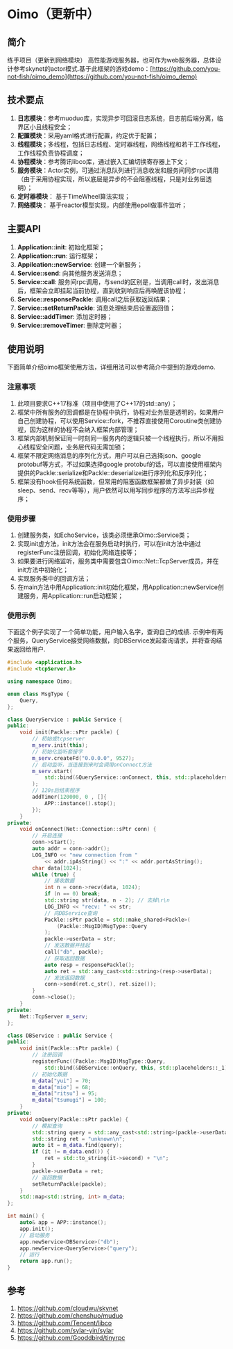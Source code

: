 # Oimo（更新中）
## 简介
练手项目（更新到网络模块）
高性能游戏服务器，也可作为web服务器，总体设计参考skynet的actor模式.基于此框架的游戏demo：[https://github.com/you-not-fish/oimo_demo](https://github.com/you-not-fish/oimo_demo)

## 技术要点
1. **日志模块**：参考muoduo库，实现异步可回滚日志系统，日志前后端分离，临界区小且线程安全；
2. **配置模块**：采用yaml格式进行配置，约定优于配置；
3. **线程模块**；多线程，包括日志线程、定时器线程，网络线程和若干工作线程，工作线程负责协程调度；
4. **协程模块**：参考腾讯libco库，通过嵌入汇编切换寄存器上下文；
5. **服务模块**：Actor实例，可通过消息队列进行消息收发和服务间同步rpc调用（由于采用协程实现，所以底层是异步的不会阻塞线程，只是对业务层透明）；
6. **定时器模块**： 基于TimeWheel算法实现；
7. **网络模块**： 基于reactor模型实现，内部使用epoll做事件监听；

## 主要API
1. **Application::init**: 初始化框架；
2. **Application::run**: 运行框架；
3. **Appilcation::newService**: 创建一个新服务；
4. **Service::send**: 向其他服务发送消息；
5. **Service::call**: 服务间rpc调用，与send的区别是，当调用call时，发出消息后，框架会立即挂起当前协程，直到收到响应后再唤醒该协程；
6. **Service::responsePackle**: 调用call之后获取返回结果；
7. **Service::setReturnPackle**: 消息处理结束后设置返回值；
8. **Service::addTimer**: 添加定时器；
9. **Service::removeTimer**: 删除定时器；

## 使用说明
下面简单介绍oimo框架使用方法，详细用法可以参考简介中提到的游戏demo.
### 注意事项
1. 此项目要求C++17标准（项目中使用了C++17的std::any）；
1. 框架中所有服务的回调都是在协程中执行，协程对业务层是透明的，如果用户自己创建协程，可以使用Service::fork，不推荐直接使用Coroutine类创建协程，因为这样的协程不会纳入框架内部管理；
2. 框架内部机制保证同一时刻同一服务内的逻辑只被一个线程执行，所以不用担心线程安全问题，业务层代码无需加锁；
3. 框架不限定网络消息的序列化方式，用户可以自己选择json、google protobuf等方式，不过如果选择google protobuf的话，可以直接使用框架内提供的Packle::serialize和Packle::deserialize进行序列化和反序列化；
4. 框架没有hook任何系统函数，但常用的阻塞函数框架都做了异步封装（如sleep、send、recv等等），用户依然可以用写同步程序的方法写出异步程序；
### 使用步骤
1. 创建服务类，如EchoService，该类必须继承Oimo::Service类；
2. 实现init虚方法，init方法会在服务启动时执行，可以在init方法中通过registerFunc注册回调，初始化网络连接等；
3. 如果要进行网络监听，服务类中需要包含Oimo::Net::TcpServer成员，并在init方法中初始化；
4. 实现服务类中的回调方法；
5. 在main方法中用Application::init初始化框架，用Application::newService创建服务，用Application::run启动框架；
### 使用示例
下面这个例子实现了一个简单功能，用户输入名字，查询自己的成绩.
示例中有两个服务，QueryService接受网络数据，向DBService发起查询请求，并将查询结果返回给用户.

```cpp
#include <application.h>
#include <tcpServer.h>

using namespace Oimo;

enum class MsgType {
    Query,
};

class QueryService : public Service {
public:
    void init(Packle::sPtr packle) {
        // 初始或tcpserver
        m_serv.init(this);
        // 初始化监听套接字
        m_serv.createFd("0.0.0.0", 9527);
        // 启动监听，当连接到来时会调用onConnect方法
        m_serv.start(
            std::bind(&QueryService::onConnect, this, std::placeholders::_1)
        );
        // 120s后结束程序
        addTimer(120000, 0 , []{
            APP::instance().stop();
        });
    }
private:
    void onConnect(Net::Connection::sPtr conn) {
        // 开启连接
        conn->start();
        auto addr = conn->addr();
        LOG_INFO << "new connection from "
            << addr.ipAsString() << ":" << addr.portAsString();
        char data[1024];
        while (true) {
            // 接收数据
            int n = conn->recv(data, 1024);
            if (n == 0) break;
            std::string str(data, n - 2); // 去掉\r\n
            LOG_INFO << "recv: " << str;
            // 向DBService查询
            Packle::sPtr packle = std::make_shared<Packle>(
                (Packle::MsgID)MsgType::Query
            );
            packle->userData = str;
            // 发送数据并挂起
            call("db", packle);
            // 获取返回数据
            auto resp = responsePackle();
            auto ret = std::any_cast<std::string>(resp->userData);
            // 发送返回数据
            conn->send(ret.c_str(), ret.size());
        }
        conn->close();
    }
private:
    Net::TcpServer m_serv;
};

class DBService : public Service {
public:
    void init(Packle::sPtr packle) {
        // 注册回调
        registerFunc((Packle::MsgID)MsgType::Query,
            std::bind(&DBService::onQuery, this, std::placeholders::_1));
        // 初始化数据
        m_data["yui"] = 70;
        m_data["mio"] = 68;
        m_data["ritsu"] = 95;
        m_data["tsumugi"] = 100;
    }
private:
    void onQuery(Packle::sPtr packle) {
        // 模拟查询
        std::string query = std::any_cast<std::string>(packle->userData);
        std::string ret = "unknown\n";
        auto it = m_data.find(query);
        if (it != m_data.end()) {
            ret = std::to_string(it->second) + "\n";
        }
        packle->userData = ret;
        // 返回数据
        setReturnPackle(packle);
    }
    std::map<std::string, int> m_data;
};

int main() {
    auto& app = APP::instance();
    app.init();
    // 启动服务
    app.newService<DBService>("db");
    app.newService<QueryService>("query");
    // 运行
    return app.run();
}
```

## 参考
1. https://github.com/cloudwu/skynet
2. https://github.com/chenshuo/muduo
3. https://github.com/Tencent/libco
4. https://github.com/sylar-yin/sylar
5. https://github.com/Gooddbird/tinyrpc